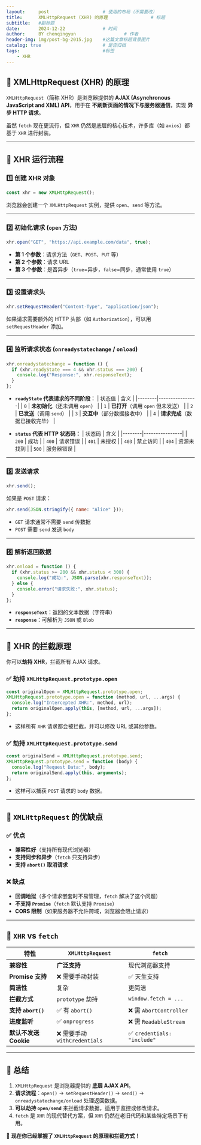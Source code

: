 ```yaml
---
layout:     post   				    # 使用的布局（不需要改）
title:      XMLHttpRequest (XHR) 的原理 				# 标题 
subtitle:   #副标题
date:       2024-12-22 				# 时间
author:     BY chenqingyun					# 作者
header-img: img/post-bg-2015.jpg 	#这篇文章标题背景图片
catalog: true 						# 是否归档
tags:								#标签
    - XHR
---
```

## **📌 XMLHttpRequest (XHR) 的原理**
`XMLHttpRequest`（简称 XHR）是浏览器提供的 **AJAX (Asynchronous JavaScript and XML) API**，用于在 **不刷新页面的情况下与服务器通信**，实现 **异步 HTTP 请求**。

虽然 `fetch` 现在更流行，但 `XHR` 仍然是底层的核心技术，许多库（如 `axios`）都基于 `XHR` 进行封装。

---

## **📌 XHR 运行流程**
### **1️⃣ 创建 XHR 对象**
```js
const xhr = new XMLHttpRequest();
```
浏览器会创建一个 `XMLHttpRequest` 实例，提供 `open`、`send` 等方法。

---

### **2️⃣ 初始化请求 (`open` 方法)**
```js
xhr.open("GET", "https://api.example.com/data", true);
```
- **第 1 个参数**：请求方法（`GET`、`POST`、`PUT` 等）
- **第 2 个参数**：请求 URL
- **第 3 个参数**：是否异步（`true`=异步，`false`=同步，通常使用 `true`）

---

### **3️⃣ 设置请求头**
```js
xhr.setRequestHeader("Content-Type", "application/json");
```
如果请求需要额外的 HTTP 头部（如 `Authorization`），可以用 `setRequestHeader` 添加。

---

### **4️⃣ 监听请求状态 (`onreadystatechange` / `onload`)**
```js
xhr.onreadystatechange = function () {
  if (xhr.readyState === 4 && xhr.status === 200) {
    console.log("Response:", xhr.responseText);
  }
};
```
- **`readyState` 代表请求的不同阶段：**
  | 状态值 | 含义 |
  |--------|----------------|
  | `0` | **未初始化**（还未调用 `open`） |
  | `1` | **已打开**（调用 `open` 但未发送） |
  | `2` | **已发送**（调用 `send`） |
  | `3` | **交互中**（部分数据接收中） |
  | `4` | **请求完成**（数据已接收完毕） |

- **`status` 代表 HTTP 状态码：**
  | 状态码 | 含义 |
  |--------|----------------|
  | `200` | 成功 |
  | `400` | 请求错误 |
  | `401` | 未授权 |
  | `403` | 禁止访问 |
  | `404` | 资源未找到 |
  | `500` | 服务器错误 |

---

### **5️⃣ 发送请求**
```js
xhr.send();
```
如果是 `POST` 请求：
```js
xhr.send(JSON.stringify({ name: "Alice" }));
```
- `GET` 请求通常不需要 `send` 传数据
- `POST` 需要 `send` 发送 `body`

---

### **6️⃣ 解析返回数据**
```js
xhr.onload = function () {
  if (xhr.status >= 200 && xhr.status < 300) {
    console.log("成功:", JSON.parse(xhr.responseText));
  } else {
    console.error("请求失败:", xhr.status);
  }
};
```
- **`responseText`**：返回的文本数据（字符串）
- **`response`**：可解析为 `JSON` 或 `Blob`

---

## **📌 XHR 的拦截原理**
你可以**劫持 XHR**，拦截所有 AJAX 请求。

### **✅ 劫持 `XMLHttpRequest.prototype.open`**
```js
const originalOpen = XMLHttpRequest.prototype.open;
XMLHttpRequest.prototype.open = function (method, url, ...args) {
  console.log("Intercepted XHR:", method, url);
  return originalOpen.apply(this, [method, url, ...args]);
};
```
- 这样所有 `XHR` 请求都会被拦截，并可以修改 URL 或其他参数。

### **✅ 劫持 `XMLHttpRequest.prototype.send`**
```js
const originalSend = XMLHttpRequest.prototype.send;
XMLHttpRequest.prototype.send = function (body) {
  console.log("Request Data:", body);
  return originalSend.apply(this, arguments);
};
```
- 这样可以捕获 `POST` 请求的 `body` 数据。

---

## **📌 `XMLHttpRequest` 的优缺点**
### **✅ 优点**
- **兼容性好**（支持所有现代浏览器）
- **支持同步和异步**（`fetch` 只支持异步）
- **支持 `abort()` 取消请求**

### **❌ 缺点**
- **回调地狱**（多个请求嵌套时不易管理，`fetch` 解决了这个问题）
- **不支持 `Promise`**（`fetch` 默认支持 `Promise`）
- **CORS 限制**（如果服务器不允许跨域，浏览器会阻止请求）

---

## **📌 `XHR` vs `fetch`**
| 特性 | `XMLHttpRequest` | `fetch` |
|------|-----------------|---------|
| **兼容性** | **广泛支持** | 现代浏览器支持 |
| **Promise 支持** | ❌ 需要手动封装 | ✅ 天生支持 |
| **简洁性** | 复杂 | 更简洁 |
| **拦截方式** | `prototype` 劫持 | `window.fetch = ...` |
| **支持 `abort()`** | ✅ 有 `abort()` | ❌ 需 `AbortController` |
| **进度监听** | ✅ `onprogress` | ❌ 需 `ReadableStream` |
| **默认不发送 Cookie** | ❌ 需要手动 `withCredentials` | ✅ `credentials: "include"` |

---

## **📌 总结**
1. `XMLHttpRequest` 是浏览器提供的 **底层 AJAX API**。
2. **请求流程**：`open()` → `setRequestHeader()` → `send()` → `onreadystatechange/onload` 处理返回数据。
3. **可以劫持 `open/send`** 来拦截请求数据，适用于监控或修改请求。
4. `fetch` 是 `XHR` 的现代替代方案，但 `XHR` 仍然在老旧代码和某些特定场景下有用。

🚀 **现在你已经掌握了 `XMLHttpRequest` 的原理和拦截方式！**
